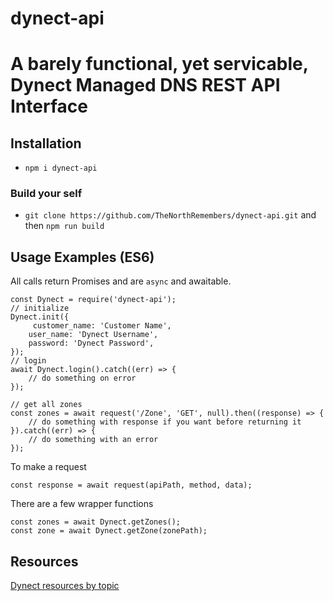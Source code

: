 # dynect-api
# A barely functional, yet servicable, Dynect Managed DNS REST API Interface

## Installation 

 - `npm i dynect-api`
 ### Build your self
 - `git clone https://github.com/TheNorthRemembers/dynect-api.git` and then `npm run build`


## Usage Examples (ES6)

All calls return Promises and are `async` and awaitable.

```
const Dynect = require('dynect-api');
// initialize
Dynect.init({
     customer_name: 'Customer Name',
    user_name: 'Dynect Username',
    password: 'Dynect Password',
});
// login
await Dynect.login().catch((err) => {
    // do something on error
});

// get all zones
const zones = await request('/Zone', 'GET', null).then((response) => {
	// do something with response if you want before returning it
}).catch((err) => {
    // do something with an error
});
```

To make a request 
```
const response = await request(apiPath, method, data);
```

There are a few wrapper functions
```
const zones = await Dynect.getZones();
const zone = await Dynect.getZone(zonePath);
```

## Resources

[Dynect resources by topic](https://help.dyn.com/rest-resources-by-topic/)

